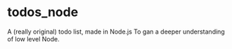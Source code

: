 todos_node
==========

A (really original) todo list, made in Node.js To gan a deeper understanding of low level Node.
